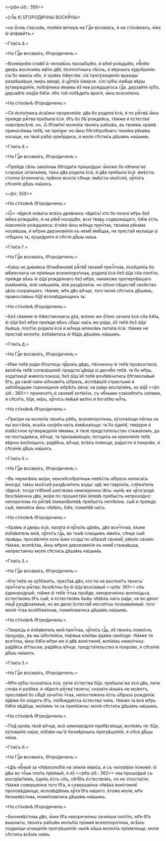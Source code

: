 <<рѻ҃и ѡ҆б.: 356>>

=[глⷡ҇а л҃] БГ҃ОРО́ДИЧНЫ ВОСКРⷭ҇НЫ=

=на ѻ҆́смь гласѡ́въ, пое́мїи ве́черъ на Гдⷭ҇и воззва́хъ, и҆ на стїхо́внахъ,
и҆̀же ѿ а҆лфави̑тъ.=

=Гла́съ а҃.=

=На Гдⷭ҇и воззва́хъ, бг҃оро́диченъ:=

~Всемі́рнꙋю сла́вꙋ ѿ человѣ̑къ прозѧ́бшꙋю, и҆ влⷣкꙋ ро́ждшꙋю, нбⷭ҇нꙋю две́рь
воспои́мъ мр҃і́ю дв҃ꙋ, безпло́тныхъ пѣ́снь, и҆ вѣ́рныхъ ᲂу҆добре́нїе. сїѧ́ бо
ꙗ҆ви́сѧ нб҃о, и҆ хра́мъ бж҃ества̀. сїѧ̀ прегражде́нїе вражды̀ разрꙋши́вши, ми́ръ
введѐ, и҆ црⷭ҇твїе ѿве́рзе. сїю̀ ᲂу҆́бѡ и҆мꙋ́ще вѣ́ры ᲂу҆твержде́нїе, побо́рника
и҆́мамы и҆з̾ неѧ̀ ро́ждшагосѧ гдⷭ҇а. дерза́йте ᲂу҆̀бо, дерза́йте лю́дїе бж҃їи:
и҆́бо то́й побѣди́тъ врагѝ, ꙗ҆́кѡ всеси́ленъ.

=На стїхо́внѣ бг҃оро́диченъ:=

~Сѐ и҆спо́лнисѧ и҆са́їино прорече́нїе: дв҃а бо родила̀ є҆сѝ, и҆ по ржⷭ҇твѣ̀
ꙗ҆́кѡ пре́жде ржⷭ҇тва̀ пребыла̀ є҆сѝ. бг҃ъ бо бѣ̀ рожде́йсѧ, тѣ́мже и҆
є҆стєства̀ новопресѣчѐ. но, ѽ бг҃омт҃и! молє́нїѧ твои́хъ рабѡ́въ, въ твое́мъ
хра́мѣ приноси̑маѧ тебѣ̀, не пре́зри: но ꙗ҆́кѡ бл҃гоꙋтро́бнаго твои́ма рꙋка́ма
носѧ́щи, на твоѧ̑ рабы̑ ᲂу҆млⷭ҇рдисѧ, и҆ молѝ сп҃сти́сѧ дꙋша́мъ на́шымъ.

=Гла́съ в҃.=

=На Гдⷭ҇и воззва́хъ, бг҃оро́диченъ:=

~Пре́йде сѣ́нь зако́ннаѧ бл҃года́ти прише́дши: ꙗ҆́коже бо кꙋпина̀ не сгара́ше
ѡ҆палѧ́ема, та́кѡ дв҃а родила̀ є҆сѝ, и҆ дв҃а пребыла̀ є҆сѝ. вмѣ́стѡ столпа̀
ѻ҆́гненнагѡ, првⷣное возсїѧ̀ сл҃нце: вмѣ́стѡ мѡѷсе́а, хрⷭ҇то́съ сп҃се́нїе дꙋ́шъ
на́шихъ.

<<р҃п: 359>>

=На стїхо́внѣ бг҃оро́диченъ:=

=Ѽ= чꙋдесѐ но́вагѡ всѣ́хъ дре́внихъ чꙋде́съ! кто́ бо позна̀ мт҃рь без̾ мꙋ́жа
ро́ждшꙋю, и҆ на рꙋкꙋ̀ носѧ́щꙋю, всю̀ тва́рь содержа́щаго, бж҃їе є҆́сть
и҆зволе́нїе ро́ждшеесѧ: є҆го́же ꙗ҆́кѡ млⷣнца пречⷭ҇таѧ, твои́ма рꙋка́ма
носи́вшаѧ, и҆ мт҃рне дерзнове́нїе къ немꙋ̀ и҆мꙋ́щаѧ, не преста́й молѧ́щи ѡ҆
чтꙋ́щихъ тѧ̀, ᲂу҆ще́дрити и҆ сп҃стѝ дꙋ́шы на́шѧ.

=Гла́съ г҃.=

=На Гдⷭ҇и воззва́хъ, бг҃оро́диченъ:=

~Ка́кѡ не диви́мсѧ бг҃омꙋ́жномꙋ ржⷭ҇твꙋ̀ твоемꙋ̀ пречⷭ҇тна́ѧ, и҆скꙋше́нїѧ бо
мꙋ́жескагѡ не прїе́мши всенепоро́чнаѧ, родила̀ є҆сѝ без̾ ѻ҆ц҃а̀ сн҃а пло́тїю,
пре́жде вѣ̑къ ѿ ѻ҆ц҃а̀ рожде́ннаго без̾ мт҃ре, ника́коже претерпѣ́вшаго
и҆змѣне́нїѧ, и҆лѝ смѣше́нїѧ, и҆лѝ раздѣле́нїѧ: но ѻ҆бою̀ сꙋществꙋ̑ сво́йство
цѣ́ло сохра́ншаго. тѣ́мже, мт҃и дв҃о влⷣчце, того̀ молѝ сп҃сти́сѧ дꙋша́мъ,
правосла́внѡ бцⷣꙋ и҆сповѣ́дающихъ тѧ̀.

=На стїхо́внѣ бг҃оро́диченъ:=

~Без̾ сѣ́мене ѿ бж҃е́ственнагѡ дх҃а, во́лею же ѻ҆́ч҃ею зачала̀ є҆сѝ сн҃а бж҃їѧ,
ѿ ѻ҆ц҃а̀ без̾ мт҃ре пре́жде вѣ̑къ сꙋ́ща: на́съ же ра́ди, и҆з̾ тебѐ без̾ ѻ҆ц҃а̀
бы́вша, пло́тїю родила̀ є҆сѝ и҆ млⷣнца млеко́мъ пита́ла є҆сѝ. тѣ́мже не преста́й
моли́ти, и҆зба́витисѧ ѿ бѣ́дъ дꙋша́мъ на́шымъ.

=Гла́съ д҃.=

=На Гдⷭ҇и воззва́хъ, бг҃оро́диченъ:=

~И҆́же тебѐ ра́ди бг҃оѻте́цъ прⷪ҇ро́къ дв҃дъ, пѣ́сненнѡ ѿ тебѣ̀ провозгласѝ,
вели̑чїѧ тебѣ̀ сотво́ршемꙋ: предста̀ цр҃и́ца ѡ҆ деснꙋ́ю тебѐ. тѧ́ бо мт҃рь,
хода́таицꙋ живота̀ показа̀, без̾ ѻ҆ц҃а̀ и҆з̾ тебѐ вочл҃вѣ́читисѧ бл҃говоли́вый
бг҃ъ, да сво́й па́ки ѡ҆бнови́тъ ѡ҆́бразъ, и҆стлѣ́вшїй страстьмѝ и҆ заблꙋ́ждшее
горохи́щное ѡ҆брѣ́тъ ѻ҆вча̀, на ра́мо воспрїи́мъ, ко ѻ҆ц҃ꙋ̀ <<р҃п ѡ҆б.: 360>>
принесе́тъ и҆ своемꙋ̀ хотѣ́нїю, съ нбⷭ҇ными совокꙋпи́тъ си́лами, и҆ сп҃се́тъ,
бцⷣе, мі́ръ, хрⷭ҇то́съ и҆мѣ́ѧй ве́лїю и҆ бога́тꙋю млⷭ҇ть.

=На стїхо́внѣ бг҃оро́диченъ:=

~При́зри на молє́нїѧ твои́хъ ра̑бъ, всенепоро́чнаѧ, ᲂу҆толѧ́ющи лю̑таѧ на ны̀
воста̑нїѧ, всѧ́кїѧ ско́рби на́съ и҆змѣнѧ́ющи: тѧ́ бо є҆ди́нꙋ, тве́рдое и҆
и҆звѣ́стное ᲂу҆твержде́нїе и҆́мамы, и҆ твоѐ предста́тельство стѧжа́хомъ, да не
постыди́мсѧ, влⷣчце, тѧ̀ призыва́ющїи, потщи́сѧ на ᲂу҆моле́нїе тебѣ̀ вѣ́рнѡ
вопїю́щихъ: ра́дꙋйсѧ, влⷣчце, всѣ́хъ по́моще, ра́досте и҆ покро́ве, и҆ сп҃се́нїе
дꙋ́шъ на́шихъ.

=Гла́съ є҃.=

=На Гдⷭ҇и воззва́хъ, бг҃оро́диченъ:=

~Въ чермнѣ́мъ мо́ри, неискꙋсобра́чныѧ невѣ́сты ѡ҆́бразъ написа́сѧ и҆ногда̀.
та́мѡ мѡѷсе́й раздѣли́тель воды̀: здѣ́ же гаврїи́лъ, слꙋжи́тель чꙋдесѐ. тогда̀
глꙋбинꙋ̀ ше́ствова немо́креннѡ і҆и҃ль: ны́нѣ же хрⷭ҇та̀ родѝ безсѣ́меннѡ дв҃а.
мо́ре по проше́ствїи і҆и҃левѣ пребы́сть непрохо́дно: непоро́чнаѧ по ржⷭ҇твѣ̀
є҆мманꙋ́илевѣ пребы́сть нетлѣ́нна. сы́й и҆ пре́жде сы́й, ꙗ҆вле́йсѧ ꙗ҆́кѡ
чл҃вѣ́къ, бж҃е, поми́лꙋй на́съ.

=На стїхо́внѣ бг҃оро́диченъ:=

~Хра́мъ и҆ две́рь є҆сѝ, пала́та и҆ прⷭ҇то́лъ цр҃е́въ, дв҃о всечⷭ҇тна́ѧ, є҆́юже
и҆зба́витель мо́й, хрⷭ҇то́съ гдⷭ҇ь, во тьмѣ̀ спѧ́щымъ ꙗ҆ви́сѧ, сл҃нце сы́й
пра́вды, просвѣти́ти хотѧ̀ ꙗ҆̀же созда̀ по ѡ҆́бразꙋ своемꙋ̀, рꙋко́ю свое́ю.
тѣ́мже, всепѣ́таѧ, ꙗ҆́кѡ мт҃рне дерзнове́нїе къ немꙋ̀ стѧжа́вшаѧ, непреста́ннѡ
молѝ сп҃сти́сѧ дꙋша́мъ на́шымъ.

=Гла́съ ѕ҃.=

=На Гдⷭ҇и воззва́хъ, бг҃оро́диченъ:=

~Кто̀ тебѐ не ᲂу҆бл҃жи́тъ, прест҃а́ѧ дв҃о; кто́ ли не воспое́тъ твоегѡ̀
пречⷭ҇тагѡ ржⷭ҇тва̀; безлѣ́тнѡ бо ѿ ѻ҆ц҃а̀ возсїѧ́вый <<рп҃а: 361>> сн҃ъ
є҆диноро́дный, то́йже ѿ тебѐ чⷭ҇тыѧ про́йде, неизрече́ннѡ вопло́щьсѧ,
є҆стество́мъ бг҃ъ сы́й, и҆ є҆стество́мъ бы́въ чл҃вѣ́къ на́съ ра́ди, не во двою̀
лицꙋ̑ раздѣлѧ́емый, но во двою̀ є҆стествꙋ̑ несли́тнѡ познава́емый. того̀ молѝ
чⷭ҇таѧ всебл҃же́ннаѧ, поми́ловатисѧ дꙋша́мъ на́шымъ.

=На стїхо́внѣ бг҃оро́диченъ:=

~Творе́цъ и҆ и҆зба́витель мо́й пречⷭ҇таѧ, хрⷭ҇то́съ гдⷭ҇ь, и҆з̾ твои́хъ
ложе́снъ проше́дъ, въ мѧ̀ ѡ҆болкі́йсѧ, пе́рвыѧ клѧ́твы а҆да́ма свободѝ. тѣ́мже
тѝ всечⷭ҇таѧ, ꙗ҆́кѡ бж҃їи мт҃ри же и҆ дв҃ѣ вои́стиннꙋ, вопїе́мъ немо́лчнѡ:
ра́дꙋйсѧ а҆́гг҃льски, ра́дꙋйсѧ влⷣчце, предста́тельство и҆ покро́ве, и҆
сп҃се́нїе дꙋ́шъ на́шихъ.

=Гла́съ з҃.=

=На Гдⷭ҇и воззва́хъ, бг҃оро́диченъ:=

~Мт҃и ᲂу҆́бѡ позна́ласѧ є҆сѝ, па́че є҆стества̀ бцⷣе, пребыла́ же є҆сѝ дв҃а,
па́че сло́ва и҆ ра́зꙋма: и҆ чꙋдесѐ ржⷭ҇тва̀ твоегѡ̀, сказа́ти ꙗ҆зы́къ не
мо́жетъ, пресла́внꙋ бо сꙋ́щꙋ зача́тїю чⷭ҇таѧ, непости́женъ є҆́сть ѡ҆́бразъ
рожде́нїѧ: и҆дѣ́же бо хо́щетъ бг҃ъ, побѣжда́етсѧ є҆стества̀ чи́нъ. тѣ́мже тѧ̀
всѝ мт҃рь бж҃їю вѣ́дꙋще, мо́лимъ ти сѧ прилѣ́жнѡ: молѝ сп҃сти́сѧ дꙋша́мъ
на́шымъ.

=На стїхо́внѣ бг҃оро́диченъ:=

~Под̾ кро́въ тво́й влⷣчце, всѝ земноро́днїи прибѣга́юще, вопїе́мъ тѝ: бцⷣе,
ᲂу҆пова́нїе на́ше, и҆зба́ви ны̀ ѿ безмѣ́рныхъ прегрѣше́нїй, и҆ сп҃сѝ дꙋ́шы
на́шѧ.

=Гла́съ и҃.=

=На Гдⷭ҇и воззва́хъ, бг҃оро́диченъ:=

~Цр҃ь нбⷭ҇ный за чл҃вѣколю́бїе на землѝ ꙗ҆ви́сѧ, и҆ съ человѣ́ки поживѐ: ѿ дв҃ы
во чтⷭ҇ыѧ пло́ть прїе́мый, и҆ и҆з̾ <<рп҃а ѡ҆б.: 362>> неѧ̀ проше́дый съ
воспрїѧ́тїемъ, є҆ди́нъ є҆́сть сн҃ъ, сꙋгꙋ́бъ є҆стество́мъ, но не ѵ҆поста́сїю.
тѣ́мже соверше́нна того̀ бг҃а, и҆ соверше́нна чл҃вѣ́ка вои́стиннꙋ проповѣ́дающе,
и҆сповѣ́дꙋемъ хрⷭ҇та̀ бг҃а на́шего. є҆го́же молѝ, мт҃и безневѣ́стнаѧ,
поми́ловатисѧ дꙋша́мъ на́шымъ.

=На стїхо́внѣ бг҃оро́диченъ:=

~Безневѣ́стнаѧ дв҃о, ꙗ҆́же бг҃а неизрече́ннѡ заче́нши пло́тїю, мт҃и бг҃а
вы́шнѧгѡ, твои́хъ рабѡ́въ мольбы̑ прїимѝ всенепоро́чнаѧ, всѣ̑мъ подаю́щи
ѡ҆чище́нїе прегрѣше́нїй: ны́нѣ на̑ша молє́нїѧ прїе́млющи, молѝ сп҃сти́сѧ всѣ̑мъ
на́мъ.

